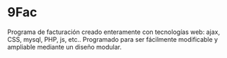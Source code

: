 # 9Fac
Programa de facturación creado enteramente con tecnologías web: ajax, CSS, mysql, PHP, js, etc..  Programado para ser fácilmente modificable y ampliable mediante un diseño modular.


